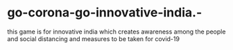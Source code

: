 # go-corona-go-innovative-india.-
this game is for innovative india which creates awareness among the people
and social distancing and measures to be taken for covid-19
